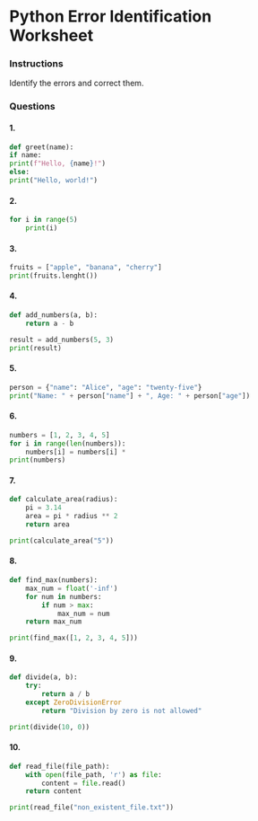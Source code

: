 # Python Error Identification Worksheet

### Instructions
Identify the errors and correct them.

### Questions
#### 1.
```python
def greet(name):
if name:
print(f"Hello, {name}!")
else:
print("Hello, world!")
```

#### 2.
```python
for i in range(5)
    print(i)
```

#### 3.
```python
fruits = ["apple", "banana", "cherry"]
print(fruits.lenght())
```

#### 4.
```python
def add_numbers(a, b):
    return a - b

result = add_numbers(5, 3)
print(result)
```

#### 5.
```python
person = {"name": "Alice", "age": "twenty-five"}
print("Name: " + person["name"] + ", Age: " + person["age"])
```

#### 6.
```python
numbers = [1, 2, 3, 4, 5]
for i in range(len(numbers)):
    numbers[i] = numbers[i] *
print(numbers)
```

#### 7.
```python
def calculate_area(radius):
    pi = 3.14
    area = pi * radius ** 2
    return area

print(calculate_area("5"))
```

#### 8.
```python
def find_max(numbers):
    max_num = float('-inf')
    for num in numbers:
        if num > max:
            max_num = num
    return max_num

print(find_max([1, 2, 3, 4, 5]))
```

#### 9.
```python
def divide(a, b):
    try:
        return a / b
    except ZeroDivisionError
        return "Division by zero is not allowed"

print(divide(10, 0))
```

#### 10.
```python
def read_file(file_path):
    with open(file_path, 'r') as file:
        content = file.read()
    return content

print(read_file("non_existent_file.txt"))
```